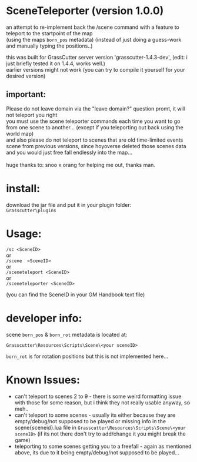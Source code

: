 # SceneTeleporter (version 1.0.0)
an attempt to re-implement back the /scene command with a feature to teleport to the startpoint of the map <br>(using the maps `born_pos` metadata)
(instead of just doing a guess-work and manually typing the positions..)

this was built for GrassCutter server version 'grasscutter-1.4.3-dev', (edit: i just briefly tested it on 1.4.4, works well.) <br>earlier versions might not work
(you can try to compile it yourself for your desired version)

## important:
Please do not leave domain via the "leave domain?" question promt, it will not teleport you right <br>
you must use the scene teleporter commands each time you want to go from one scene to another... (except if you teleporting out back using the world map)
<br>and also please do not teleport to scenes that are old time-limited events scene from previous versions,
since hoyoverse deleted those scenes data and you would just free fall endlessly into the map...
<br> <br>
huge thanks to: snoo x orang for helping me out, thanks man.

# install:
download the jar file and put it in your plugin folder: <br>
`Grasscutter\plugins`

# Usage:
 `/sc <SceneID>` <br>
 or <br>
 `/scene  <SceneID>` <br>
 or <br>
 `/sceneteleport <SceneID>` <br>
 or <br>
 `/sceneteleporter <SceneID>`

(you can find the SceneID in your GM Handbook text file)


# developer info:
scene `born_pos` & `born_rot` metadata is located at:

`Grasscutter\Resources\Scripts\Scene\<your sceneID>`

`born_rot` is for rotation positions but this is not implemented here...

# Known Issues:

* can't teleport to scenes 2 to 9 - there is some weird formatting issue with those for some reason, but i think they not really usable anyway, so meh..
* can't teleport to some scenes - usually its either because they are empty/debug/not supposed to be played or missing info in the scene{sceneid}.lua file in `Grasscutter\Resources\Scripts\Scene\<your sceneID>` (if its not there don't try to add/change it you might break the game)
* teleporting to some scenes getting you to a freefall - again as mentioned above, its due to it being empty/debug/not supposed to be played...
